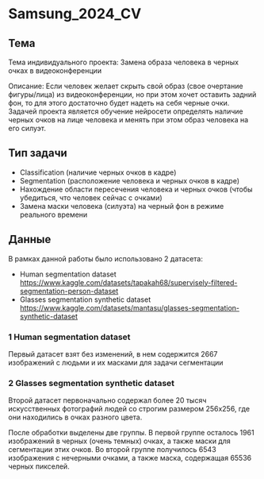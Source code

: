 # Samsung_2024_CV

## Тема

Тема индивидуального проекта: Замена образа человека в черных очках в видеоконференции

Описание: Если человек желает скрыть свой образ (свое очертание фигуры/лица) из видеоконференции, но при этом хочет оставить задний фон, то для этого достаточно будет надеть на себя черные очки. Задачей проекта является обучение нейросети определять наличие черных очков на лице человека и менять при этом образ человека на его силуэт.


## Тип задачи

- Classification (наличие черных очков в кадре)
- Segmentation (расположение человека и черных очков в кадре)
- Нахождение области пересечения человека и черных очков (чтобы убедиться, что человек сейчас с очками)
- Замена маски человека (силуэта) на черный фон в режиме реального времени


## Данные 

В рамках данной работы было использовано 2 датасета:
- Human segmentation dataset https://www.kaggle.com/datasets/tapakah68/supervisely-filtered-segmentation-person-dataset 
- Glasses segmentation synthetic dataset https://www.kaggle.com/datasets/mantasu/glasses-segmentation-synthetic-dataset  

### 1 Human segmentation dataset 

Первый датасет взят без изменений, в нем содержится 2667 изображений с людьми и их масками для задачи сегментации


### 2 Glasses segmentation synthetic dataset

Второй датасет первоначально содержал более 20 тысяч искусственных фотографий людей со строгим размером 256х256, где они находились в очках разного цвета. 

После обработки выделены две группы. В первой группе осталось 1961 изображений в черных (очень темных) очках, а также маски для сегментации этих очков. Во второй группе получилось 6543 изображения с нечерными очками, а также маска, содержащая 65536 черных пикселей.
